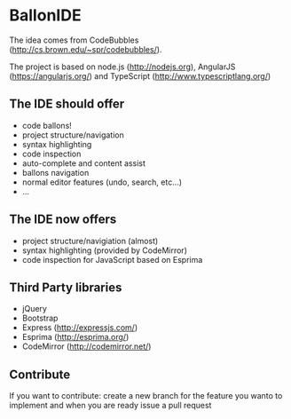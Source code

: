 # BallonIDE

The idea comes from CodeBubbles (http://cs.brown.edu/~spr/codebubbles/).

The project is based on node.js (http://nodejs.org), AngularJS (https://angularjs.org/) and TypeScript (http://www.typescriptlang.org/)

## The IDE should offer
* code ballons!
* project structure/navigation
* syntax highlighting
* code inspection
* auto-complete and content assist
* ballons navigation
* normal editor features (undo, search, etc...)
* ...

## The IDE now offers
* project structure/navigiation (almost)
* syntax highlighting (provided by CodeMirror)
* code inspection for JavaScript based on Esprima

## Third Party libraries
* jQuery
* Bootstrap
* Express (http://expressjs.com/)
* Esprima (http://esprima.org/)
* CodeMirror (http://codemirror.net/)

## Contribute

If you want to contribute: create a new branch for the feature you wanto to implement and when you are ready issue a pull request
